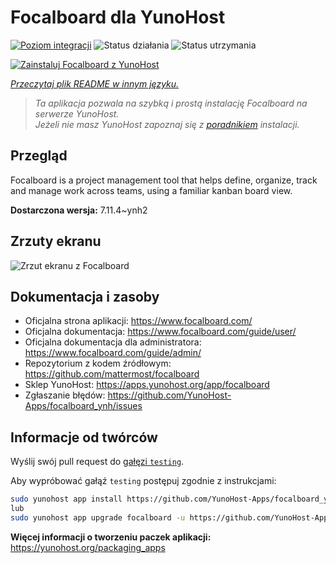 <!--
To README zostało automatycznie wygenerowane przez <https://github.com/YunoHost/apps/tree/master/tools/readme_generator>
Nie powinno być ono edytowane ręcznie.
-->

# Focalboard dla YunoHost

[![Poziom integracji](https://apps.yunohost.org/badge/integration/focalboard)](https://ci-apps.yunohost.org/ci/apps/focalboard/)
![Status działania](https://apps.yunohost.org/badge/state/focalboard)
![Status utrzymania](https://apps.yunohost.org/badge/maintained/focalboard)

[![Zainstaluj Focalboard z YunoHost](https://install-app.yunohost.org/install-with-yunohost.svg)](https://install-app.yunohost.org/?app=focalboard)

*[Przeczytaj plik README w innym języku.](./ALL_README.md)*

> *Ta aplikacja pozwala na szybką i prostą instalację Focalboard na serwerze YunoHost.*  
> *Jeżeli nie masz YunoHost zapoznaj się z [poradnikiem](https://yunohost.org/install) instalacji.*

## Przegląd

Focalboard is a project management tool that helps define, organize, track and manage work across teams, using a familiar kanban board view.


**Dostarczona wersja:** 7.11.4~ynh2

## Zrzuty ekranu

![Zrzut ekranu z Focalboard](./doc/screenshots/screenshot.jpg)

## Dokumentacja i zasoby

- Oficjalna strona aplikacji: <https://www.focalboard.com/>
- Oficjalna dokumentacja: <https://www.focalboard.com/guide/user/>
- Oficjalna dokumentacja dla administratora: <https://www.focalboard.com/guide/admin/>
- Repozytorium z kodem źródłowym: <https://github.com/mattermost/focalboard>
- Sklep YunoHost: <https://apps.yunohost.org/app/focalboard>
- Zgłaszanie błędów: <https://github.com/YunoHost-Apps/focalboard_ynh/issues>

## Informacje od twórców

Wyślij swój pull request do [gałęzi `testing`](https://github.com/YunoHost-Apps/focalboard_ynh/tree/testing).

Aby wypróbować gałąź `testing` postępuj zgodnie z instrukcjami:

```bash
sudo yunohost app install https://github.com/YunoHost-Apps/focalboard_ynh/tree/testing --debug
lub
sudo yunohost app upgrade focalboard -u https://github.com/YunoHost-Apps/focalboard_ynh/tree/testing --debug
```

**Więcej informacji o tworzeniu paczek aplikacji:** <https://yunohost.org/packaging_apps>
